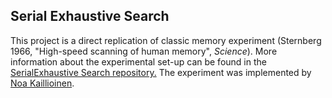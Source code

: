 ## Serial Exhaustive Search

This project is a direct replication of classic memory experiment (Sternberg 1966, "High-speed scanning of human memory", _Science_). More information about the experimental set-up can be found in
the <a href="https://github.com/magpie-ea/SerialExhaustiveSearch" title="SerialExhaustiveSearch"
target="_blank"> SerialExhaustive Search repository.</a> The experiment was implemented by [Noa Kaillioinen](https://github.com/n-kall). 
